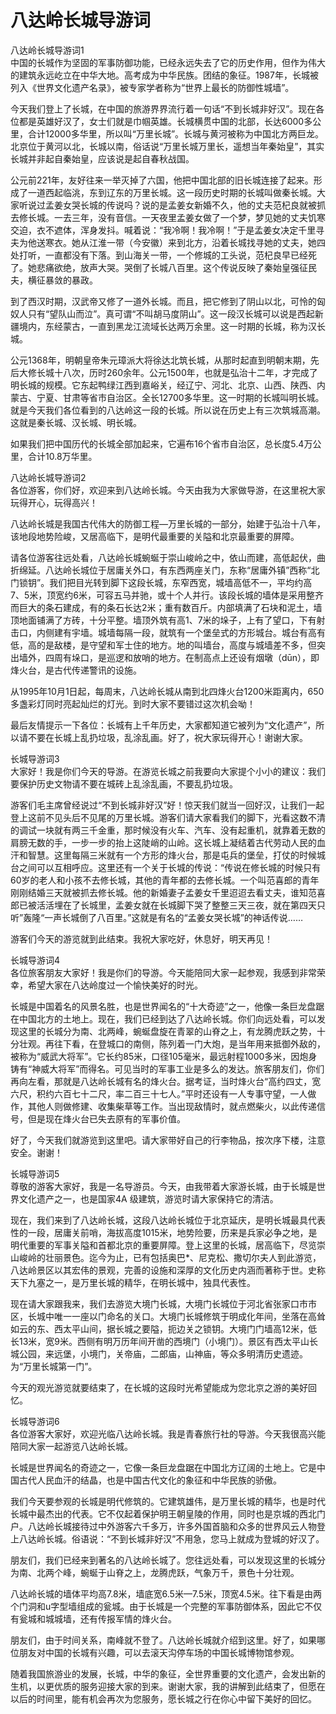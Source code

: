# 八达岭长城导游词  
八达岭长城导游词1  
中国的长城作为坚固的军事防御功能，已经永远失去了它的历史作用，但作为伟大的建筑永远屹立在中华大地。高考成为中华民族。团结的象征。1987年，长城被列入《世界文化遗产名录》，被专家学者称为“世界上最长的防御性城墙”。  

今天我们登上了长城，在中国的旅游界界流行着一句话“不到长城非好汉”。现在各位都是英雄好汉了，女士们就是巾帼英雄。长城横贯中国的北部，长达6000多公里，合计12000多华里，所以叫“万里长城”。长城与黄河被称为中国北方两巨龙。北京位于黄河以北，长城以南，俗话说“万里长城万里长，遥想当年秦始皇”，其实长城并非起自秦始皇，应该说是起自春秋战国。  

公元前221年，友好往来一举灭掉了六国，他把中国北部的旧长城连接了起来。形成了一道西起临洮，东到辽东的万里长城。这一段历史时期的长城叫做秦长城。大家听说过孟姜女哭长城的传说吗？说的是孟姜女新婚不久，他的丈夫范杞良就被抓去修长城。一去三年，没有音信。一天夜里孟姜女做了一个梦，梦见她的丈夫饥寒交迫，衣不遮体，浑身发抖。喊着说：“我冷啊！我冷啊！”于是孟姜女决定千里寻夫为他送寒衣。她从江淮一带（今安徽）来到北方，沿着长城找寻她的丈夫，她四处打听，一直都没有下落。到山海关一带，一个修城的工头说，范杞良早已经死了。她悲痛欲绝，放声大哭。哭倒了长城八百里。这个传说反映了秦始皇强征民夫，横征暴敛的暴政。  

到了西汉时期，汉武帝又修了一道外长城。而且，把它修到了阴山以北，可怜的匈奴人只有“望队山而泣”。真可谓“不叫胡马度阴山”。这一段汉长城可以说是西起新疆境内，东经蒙古，一直到黑龙江流域长达两万余里。这一时期的长城，称为汉长城。  

公元1368年，明朝皇帝朱元璋派大将徐达北筑长城，从那时起直到明朝末期，先后大修长城十八次，历时260余年。公元1500年，也就是弘治十二年，才完成了明长城的规模。它东起鸭绿江西到嘉峪关，经辽宁、河北、北京、山西、陕西、内蒙古、宁夏、甘肃等省市自治区。全长12700多华里。这一时期的长城叫明长城。就是今天我们各位看到的八达岭这一段的长城。所以说在历史上有三次筑城高潮。这就是秦长城、汉长城、明长城。  

如果我们把中国历代的长城全部加起来，它遍布16个省市自治区，总长度5.4万公里，合计10.8万华里。  

八达岭长城导游词2  
各位游客，你们好，欢迎来到八达岭长城。今天由我为大家做导游，在这里祝大家玩得开心，玩得高兴！  

八达岭长城是我国古代伟大的防御工程—万里长城的一部分，始建于弘治十八年，该地段地势险峻，又居高临下，是明代最重要的关隘和北京最重要的屏障。  

请各位游客往远处看，八达岭长城蜿蜒于崇山峻岭之中，依山而建，高低起伏，曲折绵延。八达岭长城位于居庸关外口，有东西两座关门，东称“居庸外镇”西称“北门锁钥”。我们把目光转到脚下这段长城，东窄西宽，城墙高低不一，平均约高7、5米，顶宽约6米，可容五马并驰，或十个人并行。该段长城的墙体是采用整齐而巨大的条石建成，有的条石长达2米；重有数百斤。内部填满了石块和泥土，墙顶地面铺满了方砖，十分平整。墙顶外筑有高1、7米的垛子，上有了望口，下有射击口，内侧建有宇墙。城墙每隔一段，就筑有一个堡垒式的方形城台。城台有高有低，高的是敌楼，是守望和军士住的地方。地的叫墙台，高度与城墙差不多，但突出墙外，四周有垛口，是巡逻和放哨的地方。在制高点上还设有烟墩（dūn），即烽火台，是古代传递警讯的设施。  

从1995年10月1日起，每周末，八达岭长城从南到北四烽火台1200米距离内，650多盏彩灯同时亮起灿烂的灯光。到时大家不要错过这次机会呦！  

最后友情提示一下各位：长城有上千年历史，大家都知道它被列为“文化遗产”，所以请不要在长城上乱扔垃圾，乱涂乱画。好了，祝大家玩得开心！谢谢大家。  

长城导游词3  
大家好！我是你们今天的导游。在游览长城之前我要向大家提个小小的建议：我们要保护历史文物请不要在城砖上乱涂乱画，不要乱扔垃圾。  

游客们毛主席曾经说过“不到长城非好汉”好！惊天我们就当一回好汉，让我们一起登上这前不见头后不见尾的万里长城。游客们请大家看我们的脚下，光看这数不清的调试一块就有两三千金重，那时候没有火车、汽车、没有起重机，就靠着无数的肩膀无数的手，一步一步的抬上这陡峭的山岭。这长城上凝结着古代劳动人民的血汗和智慧。这里每隔三米就有一个方形的烽火台，那是屯兵的堡垒，打仗的时候城台之间可以互相呼应。这里还有一个关于长城的传说：“传说在修长城的时候只有60岁的老人和小孩不去修长城，其他的青年都的去修长城。一个叫范喜郎的青年刚刚结婚三天就被抓去修长城。他的新婚妻子孟姜女千里迢迢去看丈夫，谁知范喜郎已被活活埋在了长城里，孟姜女就在长城脚下哭了整整三天三夜，就在第四天只听”轰隆“一声长城倒了八百里。”这就是有名的“孟姜女哭长城”的神话传说……  

游客们今天的游览就到此结束。我祝大家吃好，休息好，明天再见！  

长城导游词4  
各位旅客朋友大家好！我是你们的导游。今天能陪同大家一起参观，我感到非常荣幸，希望大家在八达岭度过一个愉快美好的时光。  

长城是中国着名的风景名胜，也是世界闻名的“十大奇迹”之一，他像一条巨龙盘踞在中国北方的土地上。现在，我们已经到达了八达岭长城。你们向远处看，可以发现这里的长城分为南、北两峰，蜿蜒盘旋在青翠的山脊之上，有龙腾虎跃之势，十分壮观。再往下看，在登城口的南侧，陈列着一门大炮，是当年用来抵御外敌的，被称为“威武大将军”。它长约85米，口径105毫米，最远射程1000多米，因炮身铸有“神威大将军”而得名。可见当时的军事工业是多么的发达。旅客朋友们，你们再向左看，那就是八达岭长城有名的烽火台。据考证，当时烽火台“高约四丈，宽六尺，积约六百七十二尺，率二百三十七人。”平时还设有一人专事守望，一人做作，其他人则做修建、收集柴草等工作。当出现敌情时，就点燃柴火，以此传递信号，但是现在烽火台已失去原有的军事价值。  

好了，今天我们就游览到这里吧。请大家带好自己的行李物品，按次序下楼，注意安全。谢谢！  

长城导游词5  
尊敬的游客大家好，我是一名导游员。今天，由我带着大家游长城，由于长城是世界文化遗产之一，也是国家4A 级建筑，游览时请大家保持它的清洁。  

现在，我们来到了八达岭长城，这段八达岭长城位于北京延庆，是明长城最具代表性的一段，居庸关前哨，海拔高度1015米，地势险要，历来是兵家必争之地，是明代重要的军事关隘和首都北京的重要屏障。登上这里的长城，居高临下，尽览崇山峻岭的壮丽景色。迄今为止，已有包括奥巴*、尼克松、撒切尔夫人到此游览，八达岭景区以其宏伟的景观，完善的设施和深厚的文化历史内涵而著称于世。史称天下九塞之一，是万里长城的精华，在明长城中，独具代表性。  

现在请大家跟我来，我们去游览大境门长城，大境门长城位于河北省张家口市市区，长城中唯一一座以门命名的关口。大境门长城修筑于明成化年间，坐落在高耸如云的东、西太平山间，据长城之要隘，扼边关之锁钥。大境门门墙高12米，低长13米，宽9米。西侧有明万历年间开凿的西境门（小境门）。景区有西太平山长城公园，来远堡，小境门，关帝庙，二郎庙，山神庙，等众多明清历史遗迹。为“万里长城第一门”。  

今天的观光游览就要结束了，在长城的这段时光希望能成为您北京之游的美好回忆。  

长城导游词6  
各位游客大家好，欢迎光临八达岭长城。我是青春旅行社的导游。今天我很高兴能陪同大家一起游览八达岭长城。  

长城是世界闻名的奇迹之一，它像一条巨龙盘踞在中国北方辽阔的土地上。它是中国古代人民血汗的结晶，也是中国古代文化的象征和中华民族的骄傲。  

我们今天要参观的长城是明代修筑的。它建筑雄伟，是万里长城的精华，也是时代长城中最杰出的代表。它不仅起着保护明王朝皇陵的作用，同时也是京城的西北门户。八达岭长城接待过中外游客六千多万，许多外国首脑和众多的世界风云人物登上八达岭长城。俗语说：“不到长城非好汉”不用急，您马上就成为登城的好汉了。  

朋友们，我们已经来到著名的八达岭长城了。您往远处看，可以发现这里的长城分为南、北两个峰，蜿蜒于山脊之上，龙腾虎跃，气象万千，景色十分壮观。  

八达岭长城的墙体平均高7.8米，墙底宽6.5米—7.5米，顶宽4.5米。往下看是由两个门洞和u字型墙组成的瓮城。由于长城是一个完整的军事防御体系，因此它不仅有瓮城和城城墙，还有传报军情的烽火台。  

朋友们，由于时间关系，南峰就不登了。八达岭长城就介绍到这里。好了，如果哪位朋友对中国的长城有兴趣，可以去滚天沟停车场的中国长城博物馆参观。  

随着我国旅游业的发展，长城，中华的象征，全世界重要的文化遗产，会发出新的生机，以更优质的服务迎接大家的到来。谢谢大家，我的讲解到此结束了，但愿在以后的时间里，能有机会再次为您服务，愿长城之行在你心中留下美好的回忆。  
